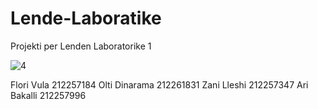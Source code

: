 # Lende-Laboratike
Projekti per Lenden Laboratorike 1

![4](https://user-images.githubusercontent.com/92091536/232839201-68cf7bea-ec51-4316-9450-18dbde85a561.jpg)

Flori Vula 212257184
Olti Dinarama 212261831
Zani Lleshi 212257347
Ari Bakalli 212257996
